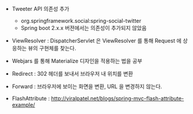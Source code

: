 * Tweeter API 의존성 추가
    * org.springframework.social:spring-social-twitter
    * Spring boot 2.x.x 버젼에서는 의존성이 추가되지 않았음
    
* ViewResolver : DispatcherServlet 은 ViewResolver 를 통해 Request 에 상응하는 뷰의 구현체를 찾는다.

* Webjars 를 통해 Materialize 디자인을 적용하는 법을 공부

* Redirect : 302 헤더를 보내서 브라우저 내 위치를 변환

* Forward : 브라우저에 보이는 화면을 변환, URL 을 변경하지 않는다.

* FlashAttribute : http://viralpatel.net/blogs/spring-mvc-flash-attribute-example/